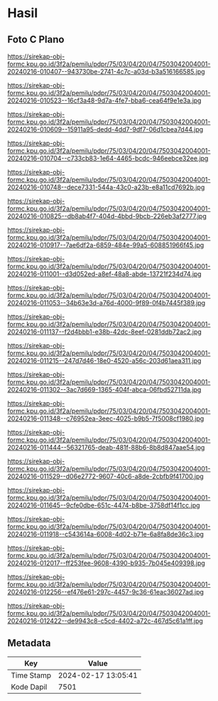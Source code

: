 # Hasil

## Foto C Plano

https://sirekap-obj-formc.kpu.go.id/3f2a/pemilu/pdpr/75/03/04/20/04/7503042004001-20240216-010407--943730be-2741-4c7c-a03d-b3a516166585.jpg

https://sirekap-obj-formc.kpu.go.id/3f2a/pemilu/pdpr/75/03/04/20/04/7503042004001-20240216-010523--16cf3a48-9d7a-4fe7-bba6-cea64f9e1e3a.jpg

https://sirekap-obj-formc.kpu.go.id/3f2a/pemilu/pdpr/75/03/04/20/04/7503042004001-20240216-010609--15911a95-dedd-4dd7-9df7-06d1cbea7d44.jpg

https://sirekap-obj-formc.kpu.go.id/3f2a/pemilu/pdpr/75/03/04/20/04/7503042004001-20240216-010704--c733cb83-1e64-4465-bcdc-946eebce32ee.jpg

https://sirekap-obj-formc.kpu.go.id/3f2a/pemilu/pdpr/75/03/04/20/04/7503042004001-20240216-010748--dece7331-544a-43c0-a23b-e8a11cd7692b.jpg

https://sirekap-obj-formc.kpu.go.id/3f2a/pemilu/pdpr/75/03/04/20/04/7503042004001-20240216-010825--db8ab4f7-404d-4bbd-9bcb-226eb3af2777.jpg

https://sirekap-obj-formc.kpu.go.id/3f2a/pemilu/pdpr/75/03/04/20/04/7503042004001-20240216-010917--7ae6df2a-6859-484e-99a5-608851966f45.jpg

https://sirekap-obj-formc.kpu.go.id/3f2a/pemilu/pdpr/75/03/04/20/04/7503042004001-20240216-011001--d3d052ed-a8ef-48a8-abde-13721f234d74.jpg

https://sirekap-obj-formc.kpu.go.id/3f2a/pemilu/pdpr/75/03/04/20/04/7503042004001-20240216-011053--34b63e3d-a76d-4000-9f89-0f4b7445f389.jpg

https://sirekap-obj-formc.kpu.go.id/3f2a/pemilu/pdpr/75/03/04/20/04/7503042004001-20240216-011137--f2d4bbb1-e38b-42dc-8eef-0281ddb72ac2.jpg

https://sirekap-obj-formc.kpu.go.id/3f2a/pemilu/pdpr/75/03/04/20/04/7503042004001-20240216-011215--247d7d46-18e0-4520-a56c-203d61aea311.jpg

https://sirekap-obj-formc.kpu.go.id/3f2a/pemilu/pdpr/75/03/04/20/04/7503042004001-20240216-011302--3ac7d669-1365-404f-abca-06fbd52711da.jpg

https://sirekap-obj-formc.kpu.go.id/3f2a/pemilu/pdpr/75/03/04/20/04/7503042004001-20240216-011348--c76952ea-3eec-4025-b9b5-7f5008cf1980.jpg

https://sirekap-obj-formc.kpu.go.id/3f2a/pemilu/pdpr/75/03/04/20/04/7503042004001-20240216-011444--56321765-deab-481f-88b6-8b8d847aae54.jpg

https://sirekap-obj-formc.kpu.go.id/3f2a/pemilu/pdpr/75/03/04/20/04/7503042004001-20240216-011529--d06e2772-9607-40c6-a8de-2cbfb9f41700.jpg

https://sirekap-obj-formc.kpu.go.id/3f2a/pemilu/pdpr/75/03/04/20/04/7503042004001-20240216-011645--9cfe0dbe-651c-4474-b8be-3758df14f1cc.jpg

https://sirekap-obj-formc.kpu.go.id/3f2a/pemilu/pdpr/75/03/04/20/04/7503042004001-20240216-011918--c543614a-6008-4d02-b71e-6a8fa8de36c3.jpg

https://sirekap-obj-formc.kpu.go.id/3f2a/pemilu/pdpr/75/03/04/20/04/7503042004001-20240216-012017--ff253fee-9608-4390-b935-7b045e409398.jpg

https://sirekap-obj-formc.kpu.go.id/3f2a/pemilu/pdpr/75/03/04/20/04/7503042004001-20240216-012256--ef476e61-297c-4457-9c36-61eac36027ad.jpg

https://sirekap-obj-formc.kpu.go.id/3f2a/pemilu/pdpr/75/03/04/20/04/7503042004001-20240216-012422--de9943c8-c5cd-4402-a72c-467d5c61a1ff.jpg


## Metadata

| Key        | Value               |
| ---------- | ------------------- |
| Time Stamp | 2024-02-17 13:05:41 |
| Kode Dapil | 7501                |



